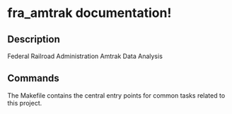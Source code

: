 # fra_amtrak documentation!

## Description

Federal Railroad Administration Amtrak Data Analysis

## Commands

The Makefile contains the central entry points for common tasks related to this project.

